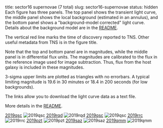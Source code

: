 title: sector16 supernovae (7 total)
slug: sector16-supernovae
status: hidden
  Each figure has three panels.  The top panel shows the transient light curve, the middle panel shows the local background (estimated in an annulus), and the bottom panel shows a "background-model corrected" light curve. Details about the background model are in the [README]({filename}../README/README.md). 
 
 The vertical red line marks the time of discovery reported to TNS. Other useful metadata from TNS is in the figure title.

 Note that the top and bottom panel are in magnitudes, while the middle panel is in differential flux units. The magnitudes are calibrated to the flux in the reference image used for image subtraction. Thus, flux from the host galaxy is included in these magnitudes. 

  3-sigma upper limits are plotted as triangles with no errorbars. A typical limiting magnitude is 19.6 in 30 minutes or 18.4 in 200 seconds (for low backgrounds).

The links allow you to download the light curve data as a text file. 

More details in the [README]({filename}../README/README.md).


[2019qsc]({static}../..//light_curves/sector16/lc_2019qsc_detrended)
![2019qsc]({static}../../images/sector16/lc_2019qsc_detrended.png)
[2019rqd]({static}../..//light_curves/sector16/lc_2019rqd_cleaned)
![2019rqd]({static}../../images/sector16/lc_2019rqd_cleaned.png)
[2019qsc]({static}../..//light_curves/sector16/lc_2019qsc_cleaned)
![2019qsc]({static}../../images/sector16/lc_2019qsc_cleaned.png)
[2019rrc]({static}../..//light_curves/sector16/lc_2019rrc_cleaned)
![2019rrc]({static}../../images/sector16/lc_2019rrc_cleaned.png)
[2019pzt]({static}../..//light_curves/sector16/lc_2019pzt_cleaned)
![2019pzt]({static}../../images/sector16/lc_2019pzt_cleaned.png)
[2019saz]({static}../..//light_curves/sector16/lc_2019saz_cleaned)
![2019saz]({static}../../images/sector16/lc_2019saz_cleaned.png)
[2019qmm]({static}../..//light_curves/sector16/lc_2019qmm_cleaned)
![2019qmm]({static}../../images/sector16/lc_2019qmm_cleaned.png)
